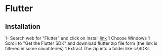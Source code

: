 # Flutter
## Installation
1- Search web for "Flutter" and click on Install [link](https://docs.flutter.dev/get-started/install)
1 Choose Windows
1 Scroll to "Get the Flutter SDK" and download flutter zip file form (the link is filtered in some counhteries)
1 Extract The zip into a folder like c:\SDKs

